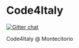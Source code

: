 Code4Italy
==========

[![Gitter chat](https://badges.gitter.im/marcoslin/Code4Italy.png)](https://gitter.im/marcoslin/Code4Italy)

Code4Italy @ Montecitorio
